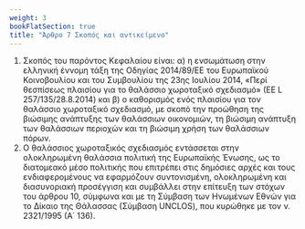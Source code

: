 ```yaml
---
weight: 3
bookFlatSection: true
title: "Άρθρο 7 Σκοπός και αντικείμενο"
---
```


1. Σκοπός του παρόντος Κεφαλαίου είναι: α) η ενσωμάτωση στην ελληνική έννομη τάξη της Οδηγίας 2014/89/ΕΕ του Ευρωπαϊκού Κοινοβουλίου και του Συμβουλίου της 23ης Ιουλίου 2014, «Περί θεσπίσεως πλαισίου για το θαλάσσιο χωροταξικό σχεδιασμό» (ΕΕ L 257/135/28.8.2014) και β) ο καθορισμός ενός πλαισίου για τον θαλάσσιο χωροταξικό σχεδιασμό, με σκοπό την προώθηση της βιώσιμης ανάπτυξης των θαλάσσιων οικονομιών, τη βιώσιμη ανάπτυξη των θαλάσσιων περιοχών και τη βιώσιμη χρήση των θαλάσσιων πόρων.
2. Ο θαλάσσιος χωροταξικός σχεδιασμός εντάσσεται στην ολοκληρωμένη θαλάσσια πολιτική της Ευρωπαϊκής Ένωσης, ως το διατομεακό μέσο πολιτικής που επιτρέπει στις δημόσιες αρχές και τους ενδιαφερομένους να εφαρμόζουν συντονισμένη, ολοκληρωμένη και διασυνοριακή προσέγγιση και συμβάλλει στην επίτευξη των στόχων του άρθρου 10, σύμφωνα και με τη Σύμβαση των Ηνωμένων Εθνών για το Δίκαιο της Θάλασσας (Σύμβαση UNCLOS), που κυρώθηκε με τον ν. 2321/1995 (Α΄ 136).
